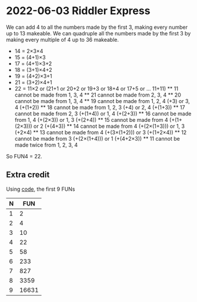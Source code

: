 2022-06-03 Riddler Express
==========================
We can add 4 to all the numbers made by the first 3, making every number
up to 13 makeable.  We can quadruple all the numbers made by the first
3 by making every multiple of 4 up to 36 makeable.

* 14 = 2×3×4
* 15 = (4+1)×3
* 17 = (4+1)×3+2
* 18 = (3+1)×4+2
* 19 = (4+2)×3+1
* 21 = (3+2)×4+1
* 22 = 11×2 or (21+1 or 20+2 or 19+3 or 18+4 or 17+5 or ... 11+11)
** 11 cannot be made from 1, 3, 4
** 21 cannot be made from 2, 3, 4
** 20 cannot be made from 1, 3, 4
** 19 cannot be made from 1, 2, 4 (+3) or 3, 4 (+(1+2))
** 18 cannot be made from 1, 2, 3 (+4) or 2, 4 (+(1+3))
** 17 cannot be made from 2, 3 (+(1+4)) or 1, 4 (+(2+3))
** 16 cannot be made from 1, 4 (+(2×3)) or 1, 3 (+(2+4))
** 15 cannot be made from 4 (+(1+(2×3))) or 2 (+(4+3))
** 14 cannot be made from 4 (+(2×(1+3))) or 1, 3 (+2×4)
** 13 cannot be made from 4 (+(3×(1+2))) or 3 (+(1+2×4))
** 12 cannot be made from 3 (+(2×(1+4))) or 1 (+(4+2×3))
** 11 cannot be made twice from 1, 2, 3, 4

So FUN4 = 22.

Extra credit
------------
Using [code](20220603x.hs), the first 9 FUNs

|N|FUN   |
|-|------|
|1|2     |
|2|4     |
|3|10    |
|4|22    |
|5|58    |
|6|233   |
|7|827   |
|8|3359  |
|9|16631 |
